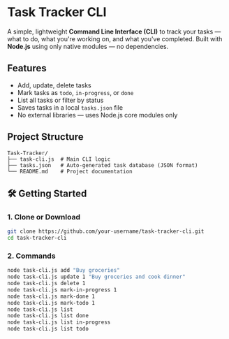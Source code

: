 # Task Tracker CLI

A simple, lightweight **Command Line Interface (CLI)** to track your tasks — what to do, what you're working on, and what you've completed. Built with **Node.js** using only native modules — no dependencies.


## Features

- Add, update, delete tasks
- Mark tasks as `todo`, `in-progress`, or `done`
- List all tasks or filter by status
- Saves tasks in a local `tasks.json` file
- No external libraries — uses Node.js core modules only


## Project Structure
```
Task-Tracker/
├── task-cli.js  # Main CLI logic
├── tasks.json   # Auto-generated task database (JSON format)
└── README.md    # Project documentation
```

## 🛠️ Getting Started

### 1. Clone or Download

```bash
git clone https://github.com/your-username/task-tracker-cli.git
cd task-tracker-cli
```

### 2. Commands
```bash
node task-cli.js add "Buy groceries"
node task-cli.js update 1 "Buy groceries and cook dinner"
node task-cli.js delete 1
node task-cli.js mark-in-progress 1
node task-cli.js mark-done 1
node task-cli.js mark-todo 1
node task-cli.js list
node task-cli.js list done
node task-cli.js list in-progress
node task-cli.js list todo
```
